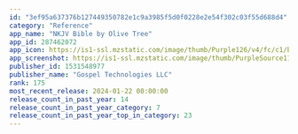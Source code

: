 ```yaml
---
id: "3ef95a637376b127449350782e1c9a3985f5d0f0228e2e54f302c03f55d688d4"
category: "Reference"
app_name: "NKJV Bible by Olive Tree"
app_id: 287462072
app_icon: https://is1-ssl.mzstatic.com/image/thumb/Purple126/v4/fc/c1/bf/fcc1bf7b-b975-77f8-ae08-efe864d3986c/AppIcon-0-0-1x_U007emarketing-0-7-0-sRGB-85-220.png/1024x1024bb.png
app_screenshot: https://is1-ssl.mzstatic.com/image/thumb/PurpleSource116/v4/08/b9/1b/08b91b3a-5e01-1a8b-80b9-cc9359912de2/e9331d14-9c37-42b5-a429-f3820f2a1c77_NKJViPhone6_FreeBibles.jpg/1284x2778bb.png
publisher_id: 1531548977
publisher_name: "Gospel Technologies LLC"
rank: 175
most_recent_release: 2024-01-22 00:00:00
release_count_in_past_year: 14
release_count_in_past_year_category: 7
release_count_in_past_year_top_in_category: 23
---
```

